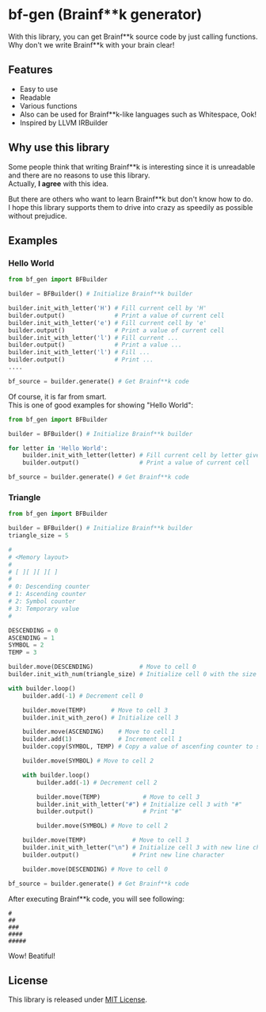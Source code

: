 # bf-gen (Brainf\*\*k generator)

With this library, you can get Brainf\*\*k source code by just calling functions.  
Why don't we write Brainf**k with your brain clear!

## Features

- Easy to use
- Readable
- Various functions
- Also can be used for Brainf**k-like languages such as Whitespace, Ook!
- Inspired by LLVM IRBuilder

## Why use this library

Some people think that writing Brainf**k is interesting since it is unreadable and there are no reasons to use this library.  
Actually, **I agree** with this idea.

But there are others who want to learn Brainf**k but don't know how to do.  
I hope this library supports them to drive into crazy as speedily as possible without prejudice.

## Examples

### Hello World

``` python
from bf_gen import BFBuilder

builder = BFBuilder() # Initialize Brainf**k builder

builder.init_with_letter('H') # Fill current cell by 'H'
builder.output()              # Print a value of current cell
builder.init_with_letter('e') # Fill current cell by 'e'
builder.output()              # Print a value of current cell
builder.init_with_letter('l') # Fill current ...
builder.output()              # Print a value ...
builder.init_with_letter('l') # Fill ...
builder.output()              # Print ...
....

bf_source = builder.generate() # Get Brainf**k code
```

Of course, it is far from smart.  
This is one of good examples for showing "Hello World":

``` python
from bf_gen import BFBuilder

builder = BFBuilder() # Initialize Brainf**k builder

for letter in 'Hello World':
    builder.init_with_letter(letter) # Fill current cell by letter given
    builder.output()                 # Print a value of current cell

bf_source = builder.generate() # Get Brainf**k code
```

### Triangle

``` python
from bf_gen import BFBuilder

builder = BFBuilder() # Initialize Brainf**k builder
triangle_size = 5

#
# <Memory layout>
#
# [ ][ ][ ][ ]
#
# 0: Descending counter
# 1: Ascending counter
# 2: Symbol counter
# 3: Temporary value
#

DESCENDING = 0
ASCENDING = 1
SYMBOL = 2
TEMP = 3

builder.move(DESCENDING)             # Move to cell 0
builder.init_with_num(triangle_size) # Initialize cell 0 with the size of triangle

with builder.loop()
    builder.add(-1) # Decrement cell 0

    builder.move(TEMP)       # Move to cell 3
    builder.init_with_zero() # Initialize cell 3

    builder.move(ASCENDING)    # Move to cell 1
    builder.add(1)             # Increment cell 1
    builder.copy(SYMBOL, TEMP) # Copy a value of ascenfing counter to symbol counter

    builder.move(SYMBOL) # Move to cell 2

    with builder.loop()
        builder.add(-1) # Decrement cell 2

        builder.move(TEMP)            # Move to cell 3
        builder.init_with_letter("#") # Initialize cell 3 with "#"
        builder.output()              # Print "#"

        builder.move(SYMBOL) # Move to cell 2

    builder.move(TEMP)             # Move to cell 3
    builder.init_with_letter("\n") # Initialize cell 3 with new line character
    builder.output()               # Print new line character

    builder.move(DESCENDING) # Move to cell 0

bf_source = builder.generate() # Get Brainf**k code
```

After executing Brainf**k code, you will see following:

```
#
##
###
####
#####

```

Wow! Beatiful!

## License

This library is released under [MIT License](https://github.com/capra314cabra/bf-gen/blob/master/LICENSE).

